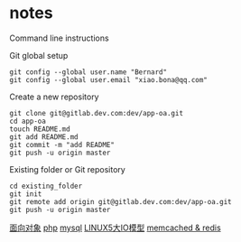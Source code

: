 # notes

Command line instructions

Git global setup
```
git config --global user.name "Bernard"
git config --global user.email "xiao.bona@qq.com"
```
Create a new repository
```
git clone git@gitlab.dev.com:dev/app-oa.git
cd app-oa
touch README.md
git add README.md
git commit -m "add README"
git push -u origin master
```
Existing folder or Git repository
```
cd existing_folder
git init
git remote add origin git@gitlab.dev.com:dev/app-oa.git
git push -u origin master
```
[面向对象](/oop.md)
[php]()
[mysql]()
[LINUX5大IO模型]()
[memcached & redis](/note-index.md)
